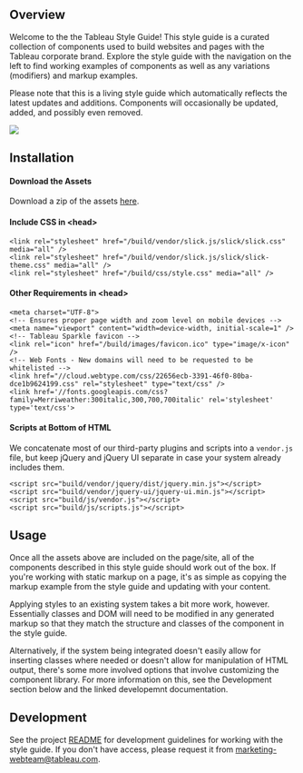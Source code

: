 ## Overview

Welcome to the the Tableau Style Guide! This style guide is a curated collection
of components used to build websites and pages with the Tableau corporate brand.
Explore the style guide with the navigation on the left to find working examples
of components as well as any variations (modifiers) and markup examples. 

Please note that this is a living style guide which automatically reflects
the latest updates and additions. Components will occasionally be updated, 
added, and possibly even removed. 

![](https://media.giphy.com/media/xTiTnHMbep19cuNnoY/giphy.gif)

## Installation

#### Download the Assets

Download a zip of the assets [here](/tableau-components.zip).

#### Include CSS in &lt;head&gt;

<div class="kss-markup">
<pre class="prettyprint lang-html"><code>&lt;link rel="stylesheet" href="/build/vendor/slick.js/slick/slick.css" media="all" /&gt;
&lt;link rel="stylesheet" href="/build/vendor/slick.js/slick/slick-theme.css" media="all" /&gt;
&lt;link rel="stylesheet" href="/build/css/style.css" media="all" /&gt;
</code></pre>
</div>

#### Other Requirements in &lt;head&gt;

<div class="kss-markup">
<pre class="prettyprint lang-html"><code>&lt;meta charset="UTF-8"&gt;
&lt;!-- Ensures proper page width and zoom level on mobile devices --&gt;
&lt;meta name="viewport" content="width=device-width, initial-scale=1" /&gt;
&lt;!-- Tableau Sparkle favicon --&gt;
&lt;link rel="icon" href="/build/images/favicon.ico" type="image/x-icon" /&gt;
&lt;!-- Web Fonts - New domains will need to be requested to be whitelisted --&gt;
&lt;link href="//cloud.webtype.com/css/22656ecb-3391-46f0-80ba-dce1b9624199.css" rel="stylesheet" type="text/css" /&gt;
&lt;link href='//fonts.googleapis.com/css?family=Merriweather:300italic,300,700,700italic' rel='stylesheet' type='text/css'&gt;</code></pre>
</div>


#### Scripts at Bottom of HTML

We concatenate most of our third-party plugins and scripts into a `vendor.js` 
file, but keep jQuery and jQuery UI separate in case your system already 
includes them. 

<div class="kss-markup">
<pre class="prettyprint lang-html"><code>&lt;script src="build/vendor/jquery/dist/jquery.min.js"&gt;&lt;/script&gt;
&lt;script src="build/vendor/jquery-ui/jquery-ui.min.js"&gt;&lt;/script&gt;
&lt;script src="build/js/vendor.js"&gt;&lt;/script&gt;
&lt;script src="build/js/scripts.js"&gt;&lt;/script&gt;</code></pre>
</div>

## Usage

Once all the assets above are included on the page/site, all of the components
described in this style guide should work out of the box. If you're working with
static markup on a page, it's as simple as copying the markup example from the 
style guide and updating with your content. 

Applying styles to an existing 
system takes a bit more work, however. Essentially classes and DOM will need to 
be modified in any generated markup so that they match the structure and classes
of the component in the style guide. 

Alternatively, if the system being integrated doesn't easily allow for inserting
classes where needed or doesn't allow for manipulation of HTML output, there's 
some more involved options that involve customizing the component library. For
more information on this, see the Development section below and the linked 
developemnt documentation.

## Development
See the project [README](https://github.com/tableau-mkt/components#tableau-components)
for development guidelines for working with the style guide. If you don't have 
access, please request it from [marketing-webteam@tableau.com](mailto:marketing-webteam@tableau.com).
